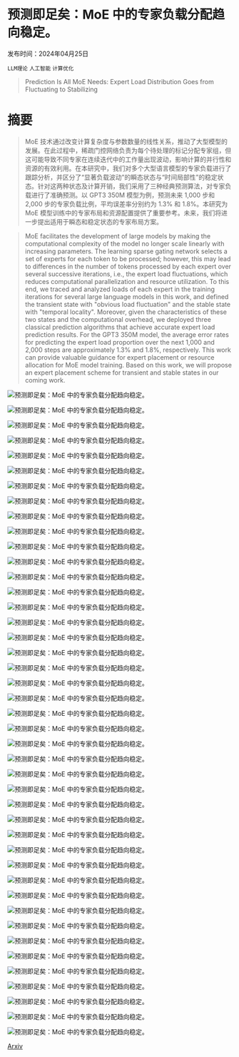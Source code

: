 # 预测即足矣：MoE 中的专家负载分配趋向稳定。

发布时间：2024年04月25日

`LLM理论` `人工智能` `计算优化`

> Prediction Is All MoE Needs: Expert Load Distribution Goes from Fluctuating to Stabilizing

# 摘要

> MoE 技术通过改变计算复杂度与参数数量的线性关系，推动了大型模型的发展。在此过程中，稀疏门控网络负责为每个待处理的标记分配专家组，但这可能导致不同专家在连续迭代中的工作量出现波动，影响计算的并行性和资源的有效利用。在本研究中，我们对多个大型语言模型的专家负载进行了跟踪分析，并区分了“显著负载波动”的瞬态状态与“时间局部性”的稳定状态。针对这两种状态及计算开销，我们采用了三种经典预测算法，对专家负载进行了准确预测。以 GPT3 350M 模型为例，预测未来 1,000 步和 2,000 步的专家负载比例，平均误差率分别约为 1.3% 和 1.8%。本研究为 MoE 模型训练中的专家布局和资源配置提供了重要参考。未来，我们将进一步提出适用于瞬态和稳定状态的专家布局方案。

> MoE facilitates the development of large models by making the computational complexity of the model no longer scale linearly with increasing parameters. The learning sparse gating network selects a set of experts for each token to be processed; however, this may lead to differences in the number of tokens processed by each expert over several successive iterations, i.e., the expert load fluctuations, which reduces computational parallelization and resource utilization. To this end, we traced and analyzed loads of each expert in the training iterations for several large language models in this work, and defined the transient state with "obvious load fluctuation" and the stable state with "temporal locality". Moreover, given the characteristics of these two states and the computational overhead, we deployed three classical prediction algorithms that achieve accurate expert load prediction results. For the GPT3 350M model, the average error rates for predicting the expert load proportion over the next 1,000 and 2,000 steps are approximately 1.3% and 1.8%, respectively. This work can provide valuable guidance for expert placement or resource allocation for MoE model training. Based on this work, we will propose an expert placement scheme for transient and stable states in our coming work.

![预测即足矣：MoE 中的专家负载分配趋向稳定。](../../..//opt/data/Projects/HuggingArxiv/paper_images/2404.16914/gpt3-125m-layer2-load.png)

![预测即足矣：MoE 中的专家负载分配趋向稳定。](../../..//opt/data/Projects/HuggingArxiv/paper_images/2404.16914/gpt3-125m-layer8-load.png)

![预测即足矣：MoE 中的专家负载分配趋向稳定。](../../..//opt/data/Projects/HuggingArxiv/paper_images/2404.16914/gpt3-125m-layer6-w10-variance.png)

![预测即足矣：MoE 中的专家负载分配趋向稳定。](../../..//opt/data/Projects/HuggingArxiv/paper_images/2404.16914/gpt3-125m-layer8-w10-variance.png)

![预测即足矣：MoE 中的专家负载分配趋向稳定。](../../..//opt/data/Projects/HuggingArxiv/paper_images/2404.16914/gpt3-125m-layer12-w10-variance.png)

![预测即足矣：MoE 中的专家负载分配趋向稳定。](../../..//opt/data/Projects/HuggingArxiv/paper_images/2404.16914/gpt3-125m-layer6-w100-variance.png)

![预测即足矣：MoE 中的专家负载分配趋向稳定。](../../..//opt/data/Projects/HuggingArxiv/paper_images/2404.16914/gpt3-125m-layer8-w100-variance.png)

![预测即足矣：MoE 中的专家负载分配趋向稳定。](../../..//opt/data/Projects/HuggingArxiv/paper_images/2404.16914/gpt3-125m-layer12-w100-variance.png)

![预测即足矣：MoE 中的专家负载分配趋向稳定。](../../..//opt/data/Projects/HuggingArxiv/paper_images/2404.16914/gpt3-125m-layer2-variance.png)

![预测即足矣：MoE 中的专家负载分配趋向稳定。](../../..//opt/data/Projects/HuggingArxiv/paper_images/2404.16914/gpt3-125m-layer4-variance.png)

![预测即足矣：MoE 中的专家负载分配趋向稳定。](../../..//opt/data/Projects/HuggingArxiv/paper_images/2404.16914/gpt3-125m-layer6-variance.png)

![预测即足矣：MoE 中的专家负载分配趋向稳定。](../../..//opt/data/Projects/HuggingArxiv/paper_images/2404.16914/gpt3-125m-layer8-variance.png)

![预测即足矣：MoE 中的专家负载分配趋向稳定。](../../..//opt/data/Projects/HuggingArxiv/paper_images/2404.16914/gpt3-125m-layer10-variance.png)

![预测即足矣：MoE 中的专家负载分配趋向稳定。](../../..//opt/data/Projects/HuggingArxiv/paper_images/2404.16914/gpt3-125m-layer12-variance.png)

![预测即足矣：MoE 中的专家负载分配趋向稳定。](../../..//opt/data/Projects/HuggingArxiv/paper_images/2404.16914/gpt3-125m-layer2-range.png)

![预测即足矣：MoE 中的专家负载分配趋向稳定。](../../..//opt/data/Projects/HuggingArxiv/paper_images/2404.16914/gpt3-125m-layer4-range.png)

![预测即足矣：MoE 中的专家负载分配趋向稳定。](../../..//opt/data/Projects/HuggingArxiv/paper_images/2404.16914/gpt3-125m-layer6-range.png)

![预测即足矣：MoE 中的专家负载分配趋向稳定。](../../..//opt/data/Projects/HuggingArxiv/paper_images/2404.16914/gpt3-125m-layer8-range.png)

![预测即足矣：MoE 中的专家负载分配趋向稳定。](../../..//opt/data/Projects/HuggingArxiv/paper_images/2404.16914/gpt3-125m-layer10-range.png)

![预测即足矣：MoE 中的专家负载分配趋向稳定。](../../..//opt/data/Projects/HuggingArxiv/paper_images/2404.16914/gpt3-125m-layer12-range.png)

![预测即足矣：MoE 中的专家负载分配趋向稳定。](../../..//opt/data/Projects/HuggingArxiv/paper_images/2404.16914/gpt3-125m-LSTM-1k.png)

![预测即足矣：MoE 中的专家负载分配趋向稳定。](../../..//opt/data/Projects/HuggingArxiv/paper_images/2404.16914/gpt3-125m-ARIMA-1k.png)

![预测即足矣：MoE 中的专家负载分配趋向稳定。](../../..//opt/data/Projects/HuggingArxiv/paper_images/2404.16914/gpt3-125m-AVG-1k.png)

![预测即足矣：MoE 中的专家负载分配趋向稳定。](../../..//opt/data/Projects/HuggingArxiv/paper_images/2404.16914/gpt3-350m-LSTM-1k.png)

![预测即足矣：MoE 中的专家负载分配趋向稳定。](../../..//opt/data/Projects/HuggingArxiv/paper_images/2404.16914/gpt3-350m-LSTM-1k-bar.png)

![预测即足矣：MoE 中的专家负载分配趋向稳定。](../../..//opt/data/Projects/HuggingArxiv/paper_images/2404.16914/gpt3-350m-ARIMA-1k.png)

![预测即足矣：MoE 中的专家负载分配趋向稳定。](../../..//opt/data/Projects/HuggingArxiv/paper_images/2404.16914/gpt3-350m-ARIMA-1k-bar.png)

![预测即足矣：MoE 中的专家负载分配趋向稳定。](../../..//opt/data/Projects/HuggingArxiv/paper_images/2404.16914/gpt3-350m-AVG-1k.png)

![预测即足矣：MoE 中的专家负载分配趋向稳定。](../../..//opt/data/Projects/HuggingArxiv/paper_images/2404.16914/gpt3-350m-AVG-1k-bar.png)

![预测即足矣：MoE 中的专家负载分配趋向稳定。](../../..//opt/data/Projects/HuggingArxiv/paper_images/2404.16914/gpt3-350m-AVG-2k.png)

![预测即足矣：MoE 中的专家负载分配趋向稳定。](../../..//opt/data/Projects/HuggingArxiv/paper_images/2404.16914/gpt3-350m-AVG-2k-bar.png)

![预测即足矣：MoE 中的专家负载分配趋向稳定。](../../..//opt/data/Projects/HuggingArxiv/paper_images/2404.16914/gpt3-350m-layer2-variance.png)

![预测即足矣：MoE 中的专家负载分配趋向稳定。](../../..//opt/data/Projects/HuggingArxiv/paper_images/2404.16914/gpt3-350m-layer4-variance.png)

![预测即足矣：MoE 中的专家负载分配趋向稳定。](../../..//opt/data/Projects/HuggingArxiv/paper_images/2404.16914/gpt3-350m-layer6-variance.png)

![预测即足矣：MoE 中的专家负载分配趋向稳定。](../../..//opt/data/Projects/HuggingArxiv/paper_images/2404.16914/gpt3-350m-layer8-variance.png)

![预测即足矣：MoE 中的专家负载分配趋向稳定。](../../..//opt/data/Projects/HuggingArxiv/paper_images/2404.16914/gpt3-350m-layer12-variance.png)

![预测即足矣：MoE 中的专家负载分配趋向稳定。](../../..//opt/data/Projects/HuggingArxiv/paper_images/2404.16914/gpt3-350m-layer16-variance.png)

![预测即足矣：MoE 中的专家负载分配趋向稳定。](../../..//opt/data/Projects/HuggingArxiv/paper_images/2404.16914/gpt3-350m-layer20-variance.png)

![预测即足矣：MoE 中的专家负载分配趋向稳定。](../../..//opt/data/Projects/HuggingArxiv/paper_images/2404.16914/gpt3-350m-layer24-variance.png)

![预测即足矣：MoE 中的专家负载分配趋向稳定。](../../..//opt/data/Projects/HuggingArxiv/paper_images/2404.16914/gpt3-350m-layer2-range.png)

![预测即足矣：MoE 中的专家负载分配趋向稳定。](../../..//opt/data/Projects/HuggingArxiv/paper_images/2404.16914/gpt3-350m-layer4-range.png)

![预测即足矣：MoE 中的专家负载分配趋向稳定。](../../..//opt/data/Projects/HuggingArxiv/paper_images/2404.16914/gpt3-350m-layer6-range.png)

![预测即足矣：MoE 中的专家负载分配趋向稳定。](../../..//opt/data/Projects/HuggingArxiv/paper_images/2404.16914/gpt3-350m-layer8-range.png)

[Arxiv](https://arxiv.org/abs/2404.16914)